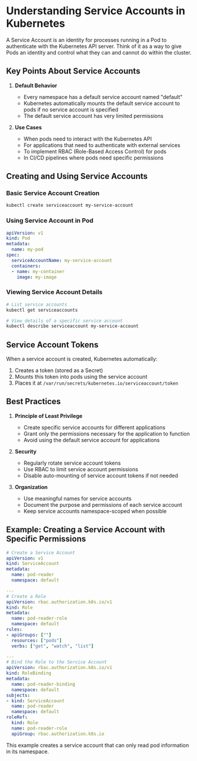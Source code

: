 # Understanding Service Accounts in Kubernetes

A Service Account is an identity for processes running in a Pod to authenticate with the Kubernetes API server. Think of it as a way to give Pods an identity and control what they can and cannot do within the cluster.

## Key Points About Service Accounts

1. **Default Behavior**
   - Every namespace has a default service account named "default"
   - Kubernetes automatically mounts the default service account to pods if no service account is specified
   - The default service account has very limited permissions

2. **Use Cases**
   - When pods need to interact with the Kubernetes API
   - For applications that need to authenticate with external services
   - To implement RBAC (Role-Based Access Control) for pods
   - In CI/CD pipelines where pods need specific permissions

## Creating and Using Service Accounts

### Basic Service Account Creation
```bash
kubectl create serviceaccount my-service-account
```

### Using Service Account in Pod
```yaml
apiVersion: v1
kind: Pod
metadata:
  name: my-pod
spec:
  serviceAccountName: my-service-account
  containers:
  - name: my-container
    image: my-image
```

### Viewing Service Account Details
```bash
# List service accounts
kubectl get serviceaccounts

# View details of a specific service account
kubectl describe serviceaccount my-service-account
```

## Service Account Tokens

When a service account is created, Kubernetes automatically:
1. Creates a token (stored as a Secret)
2. Mounts this token into pods using the service account
3. Places it at `/var/run/secrets/kubernetes.io/serviceaccount/token`

## Best Practices

1. **Principle of Least Privilege**
   - Create specific service accounts for different applications
   - Grant only the permissions necessary for the application to function
   - Avoid using the default service account for applications

2. **Security**
   - Regularly rotate service account tokens
   - Use RBAC to limit service account permissions
   - Disable auto-mounting of service account tokens if not needed

3. **Organization**
   - Use meaningful names for service accounts
   - Document the purpose and permissions of each service account
   - Keep service accounts namespace-scoped when possible

## Example: Creating a Service Account with Specific Permissions

```yaml
# Create a Service Account
apiVersion: v1
kind: ServiceAccount
metadata:
  name: pod-reader
  namespace: default

---
# Create a Role
apiVersion: rbac.authorization.k8s.io/v1
kind: Role
metadata:
  name: pod-reader-role
  namespace: default
rules:
- apiGroups: [""]
  resources: ["pods"]
  verbs: ["get", "watch", "list"]

---
# Bind the Role to the Service Account
apiVersion: rbac.authorization.k8s.io/v1
kind: RoleBinding
metadata:
  name: pod-reader-binding
  namespace: default
subjects:
- kind: ServiceAccount
  name: pod-reader
  namespace: default
roleRef:
  kind: Role
  name: pod-reader-role
  apiGroup: rbac.authorization.k8s.io
```

This example creates a service account that can only read pod information in its namespace.
